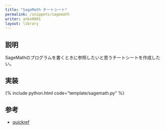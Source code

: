 ```yaml
---
title: "SageMath チートシート"
permalink: /snippets/sagemath
writer: anko9801
layout: library
---
```


## 説明

SageMathのプログラムを書くときに参照したいと思うチートシートを作成したい。

## 実装

{% include python.html code="template/sagemath.py" %}

## 参考
- [quickref](https://wiki.sagemath.org/quickref?action=AttachFile&do=get&target=quickref.pdf)